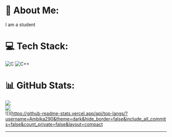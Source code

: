 # 💫 About Me:
I am a student 


# 💻 Tech Stack:
![C](https://img.shields.io/badge/c-%2300599C.svg?style=for-the-badge&logo=c&logoColor=white) ![C++](https://img.shields.io/badge/c++-%2300599C.svg?style=for-the-badge&logo=c%2B%2B&logoColor=white)
# 📊 GitHub Stats:
![](https://github-readme-stats.vercel.app/api?username=Ambika290&theme=dark&hide_border=false&include_all_commits=false&count_private=false)<br/>
![](https://github-readme-streak-stats.herokuapp.com/?user=Ambika290&theme=dark&hide_border=false)<br/>
![](https://github-readme-stats.vercel.app/api/top-langs/?username=Ambika290&theme=dark&hide_border=false&include_all_commits=false&count_private=false&layout=compact

---

